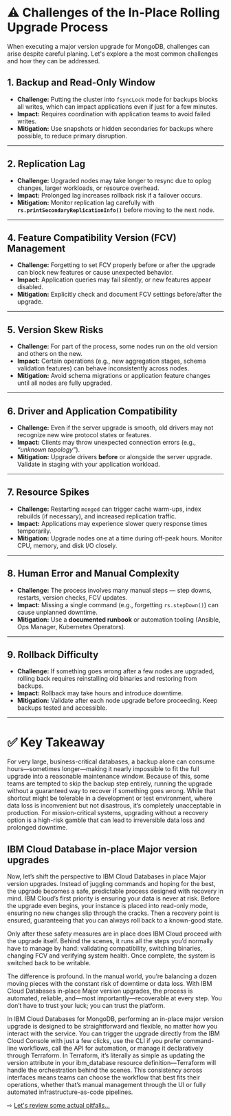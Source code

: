 # ⚠️ Challenges of the In-Place Rolling Upgrade Process

When executing a major version upgrade for MongoDB, challenges can arise despite careful planing. Let's explore a the most common challenges and how they can be addressed.

## 1. Backup and Read-Only Window

* **Challenge:** Putting the cluster into `fsyncLock` mode for backups blocks all writes, which can impact applications even if just for a few minutes.
* **Impact:** Requires coordination with application teams to avoid failed writes.
* **Mitigation:** Use snapshots or hidden secondaries for backups where possible, to reduce primary disruption.

---

## 2. Replication Lag

* **Challenge:** Upgraded nodes may take longer to resync due to oplog changes, larger workloads, or resource overhead.
* **Impact:** Prolonged lag increases rollback risk if a failover occurs.
* **Mitigation:** Monitor replication lag carefully with **`rs.printSecondaryReplicationInfo()`** before moving to the next node.

---

## 4. Feature Compatibility Version (FCV) Management

* **Challenge:** Forgetting to set FCV properly before or after the upgrade can block new features or cause unexpected behavior.
* **Impact:** Application queries may fail silently, or new features appear disabled.
* **Mitigation:** Explicitly check and document FCV settings before/after the upgrade.

---

## 5. Version Skew Risks

* **Challenge:** For part of the process, some nodes run on the old version and others on the new.
* **Impact:** Certain operations (e.g., new aggregation stages, schema validation features) can behave inconsistently across nodes.
* **Mitigation:** Avoid schema migrations or application feature changes until all nodes are fully upgraded.

---

## 6. Driver and Application Compatibility

* **Challenge:** Even if the server upgrade is smooth, old drivers may not recognize new wire protocol states or features.
* **Impact:** Clients may throw unexpected connection errors (e.g., *“unknown topology”*).
* **Mitigation:** Upgrade drivers **before** or alongside the server upgrade. Validate in staging with your application workload.

---

## 7. Resource Spikes

* **Challenge:** Restarting `mongod` can trigger cache warm-ups, index rebuilds (if necessary), and increased replication traffic.
* **Impact:** Applications may experience slower query response times temporarily.
* **Mitigation:** Upgrade nodes one at a time during off-peak hours. Monitor CPU, memory, and disk I/O closely.

---

## 8. Human Error and Manual Complexity

* **Challenge:** The process involves many manual steps — step downs, restarts, version checks, FCV updates.
* **Impact:** Missing a single command (e.g., forgetting `rs.stepDown()`) can cause unplanned downtime.
* **Mitigation:** Use a **documented runbook** or automation tooling (Ansible, Ops Manager, Kubernetes Operators).

---

## 9. Rollback Difficulty

* **Challenge:** If something goes wrong after a few nodes are upgraded, rolling back requires reinstalling old binaries and restoring from backups.
* **Impact:** Rollback may take hours and introduce downtime.
* **Mitigation:** Validate after each node upgrade before proceeding. Keep backups tested and accessible.

---

# ✅ Key Takeaway

For very large, business-critical databases, a backup alone can consume hours—sometimes longer—making it nearly impossible to fit the full upgrade into a reasonable maintenance window. Because of this, some teams are tempted to skip the backup step entirely, running the upgrade without a guaranteed way to recover if something goes wrong. 
While that shortcut might be tolerable in a development or test environment, where data loss is inconvenient but not disastrous, it’s completely unacceptable in production. For mission-critical systems, upgrading without a recovery option is a high-risk gamble that can lead to irreversible data loss and prolonged downtime.


## IBM Cloud Database in-place Major version upgrades
Now, let’s shift the perspective to IBM Cloud Databases in place Major version upgrades. Instead of juggling commands and hoping for the best, the upgrade becomes a safe, predictable process designed with recovery in mind. IBM Cloud’s first priority is ensuring your data is never at risk. Before the upgrade even begins, your instance is placed into read-only mode, ensuring no new changes slip through the cracks. Then a recovery point is ensured, guaranteeing that you can always roll back to a known-good state.

Only after these safety measures are in place does IBM Cloud proceed with the upgrade itself. Behind the scenes, it runs all the steps you’d normally have to manage by hand: validating compatibility, switching binaries, changing FCV and verifying system health. Once complete, the system is switched back to be writable.

The difference is profound. In the manual world, you’re balancing a dozen moving pieces with the constant risk of downtime or data loss. With IBM Cloud Databases in-place Major version upgrades, the process is automated, reliable, and—most importantly—recoverable at every step. You don’t have to trust your luck; you can trust the platform.

In IBM Cloud Databases for MongoDB, performing an in-place major version upgrade is designed to be straightforward and flexible, no matter how you interact with the service. You can trigger the upgrade directly from the IBM Cloud Console with just a few clicks, use the CLI if you prefer command-line workflows, call the API for automation, or manage it declaratively through Terraform. In Terraform, it’s literally as simple as updating the version attribute in your ibm_database resource definition—Terraform will handle the orchestration behind the scenes. This consistency across interfaces means teams can choose the workflow that best fits their operations, whether that’s manual management through the UI or fully automated infrastructure-as-code pipelines.

⇨ [Let's review some actual pitfalls...](225-pitfalls.md)
